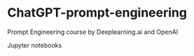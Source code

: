 # ChatGPT-prompt-engineering
Prompt Engineering course by Deeplearning.ai and OpenAI

Jupyter notebooks
